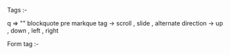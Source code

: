 Tags :-

q => "" 
blockquote 
pre
markque tag -> scroll  , slide , alternate 
            direction -> up , down , left , right 



Form tag :- <form></form>
